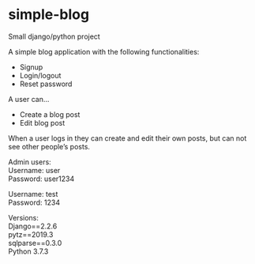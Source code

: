 # simple-blog
Small django/python project

A simple blog application with the following functionalities:  
- Signup  
- Login/logout  
- Reset password  

A user can...  
- Create a blog post  
- Edit blog post  

When a user logs in they can create and edit their own posts, but can not see other people’s
posts.  

Admin users:  
Username: user  
Password: user1234  

Username: test  
Password: 1234  


Versions:  
Django==2.2.6  
pytz==2019.3  
sqlparse==0.3.0  
Python 3.7.3  
